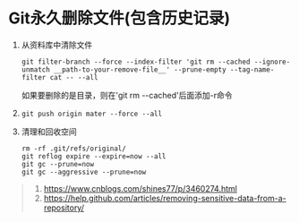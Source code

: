 # Git永久删除文件(包含历史记录)

1. 从资料库中清除文件

    ```
    git filter-branch --force --index-filter 'git rm --cached --ignore-unmatch __path-to-your-remove-file__' --prune-empty --tag-name-filter cat -- --all
    ```

    如果要删除的是目录，则在'git rm --cached'后面添加-r命令

2. ```git push origin mater --force --all```
3. 清理和回收空间
    ```
    rm -rf .git/refs/original/
    git reflog expire --expire=now --all 
    git gc --prune=now
    git gc --aggressive --prune=now
    ```

> 1. <https://www.cnblogs.com/shines77/p/3460274.html>
> 2. <https://help.github.com/articles/removing-sensitive-data-from-a-repository/>